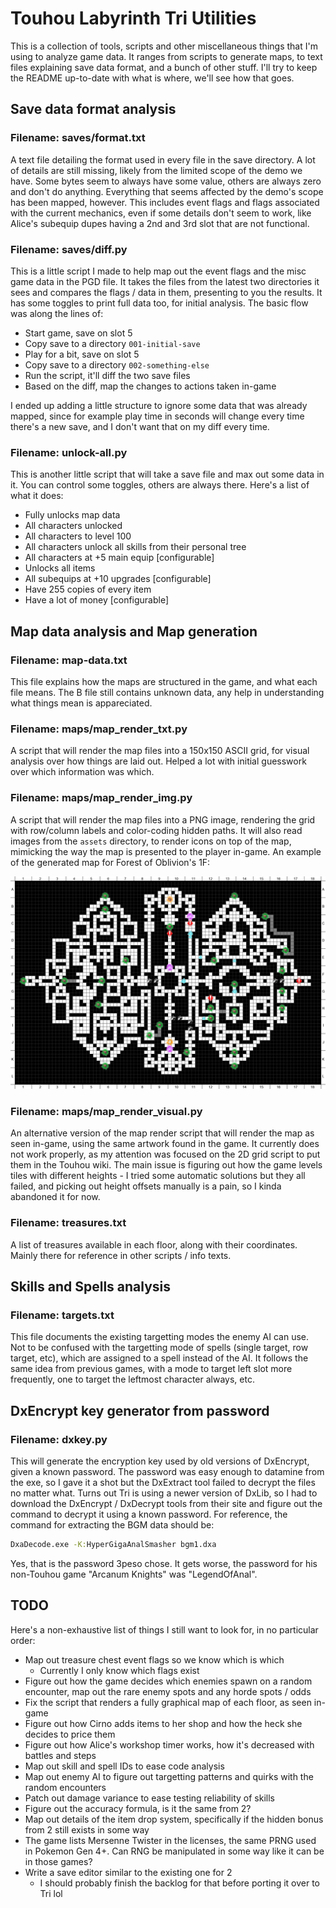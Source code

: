# Touhou Labyrinth Tri Utilities

This is a collection of tools, scripts and other miscellaneous things that I'm using to analyze game data. It ranges from scripts to generate maps, to text files explaining save data format, and a bunch of other stuff. I'll try to keep the README up-to-date with what is where, we'll see how that goes.

## Save data format analysis

### Filename: saves/format.txt

A text file detailing the format used in every file in the save directory. A lot of details are still missing, likely from the limited scope of the demo we have. Some bytes seem to always have some value, others are always zero and don't do anything. Everything that seems affected by the demo's scope has been mapped, however. This includes event flags and flags associated with the current mechanics, even if some details don't seem to work, like Alice's subequip dupes having a 2nd and 3rd slot that are not functional.

### Filename: saves/diff.py

This is a little script I made to help map out the event flags and the misc game data in the PGD file. It takes the files from the latest two directories it sees and compares the flags / data in them, presenting to you the results. It has some toggles to print full data too, for initial analysis. The basic flow was along the lines of:

- Start game, save on slot 5
- Copy save to a directory `001-initial-save`
- Play for a bit, save on slot 5
- Copy save to a directory `002-something-else`
- Run the script, it'll diff the two save files
- Based on the diff, map the changes to actions taken in-game

I ended up adding a little structure to ignore some data that was already mapped, since for example play time in seconds will change every time there's a new save, and I don't want that on my diff every time.

### Filename: unlock-all.py

This is another little script that will take a save file and max out some data in it. You can control some toggles, others are always there. Here's a list of what it does:

- Fully unlocks map data
- All characters unlocked
- All characters to level 100
- All characters unlock all skills from their personal tree
- All characters at +5 main equip [configurable]
- Unlocks all items
- All subequips at +10 upgrades [configurable]
- Have 255 copies of every item
- Have a lot of money [configurable]

## Map data analysis and Map generation

### Filename: map-data.txt

This file explains how the maps are structured in the game, and what each file means. The B file still contains unknown data, any help in understanding what things mean is appareciated.

### Filename: maps/map_render_txt.py

A script that will render the map files into a 150x150 ASCII grid, for visual analysis over how things are laid out. Helped a lot with initial guesswork over which information was which.

### Filename: maps/map_render_img.py

A script that will render the map files into a PNG image, rendering the grid with row/column labels and color-coding hidden paths. It will also read images from the `assets` directory, to render icons on top of the map, mimicking the way the map is presented to the player in-game. An example of the generated map for Forest of Oblivion's 1F:

![](maps/oblivion_1f.png)

### Filename: maps/map_render_visual.py

An alternative version of the map render script that will render the map as seen in-game, using the same artwork found in the game. It currently does not work properly, as my attention was focused on the 2D grid script to put them in the Touhou wiki. The main issue is figuring out how the game levels tiles with different heights - I tried some automatic solutions but they all failed, and picking out height offsets manually is a pain, so I kinda abandoned it for now.

### Filename: treasures.txt

A list of treasures available in each floor, along with their coordinates. Mainly there for reference in other scripts / info texts.

## Skills and Spells analysis

### Filename: targets.txt

This file documents the existing targetting modes the enemy AI can use. Not to be confused with the targetting mode of spells (single target, row target, etc), which are assigned to a spell instead of the AI. It follows the same idea from previous games, with a mode to target left slot more frequently, one to target the leftmost character always, etc.

## DxEncrypt key generator from password

### Filename: dxkey.py

This will generate the encryption key used by old versions of DxEncrypt, given a known password. The password was easy enough to datamine from the exe, so I gave it a shot but the DxExtract tool failed to decrypt the files no matter what. Turns out Tri is using a newer version of DxLib, so I had to download the DxEncrypt / DxDecrypt tools from their site and figure out the command to decrypt it using a known password. For reference, the command for extracting the BGM data should be:

```cmd
DxaDecode.exe -K:HyperGigaAnalSmasher bgm1.dxa
```

Yes, that is the password 3peso chose. It gets worse, the password for his non-Touhou game "Arcanum Knights" was "LegendOfAnal".

## TODO

Here's a non-exhaustive list of things I still want to look for, in no particular order:

- Map out treasure chest event flags so we know which is which
  - Currently I only know which flags exist
- Figure out how the game decides which enemies spawn on a random encounter, map out the rare enemy spots and any horde spots / odds
- Fix the script that renders a fully graphical map of each floor, as seen in-game
- Figure out how Cirno adds items to her shop and how the heck she decides to price them
- Figure out how Alice's workshop timer works, how it's decreased with battles and steps
- Map out skill and spell IDs to ease code analysis
- Map out enemy AI to figure out targetting patterns and quirks with the random encounters
- Patch out damage variance to ease testing reliability of skills
- Figure out the accuracy formula, is it the same from 2?
- Map out details of the item drop system, specifically if the hidden bonus from 2 still exists in some way
- The game lists Mersenne Twister in the licenses, the same PRNG used in Pokemon Gen 4+. Can RNG be manipulated in some way like it can be in those games?
- Write a save editor similar to the existing one for 2
  - I should probably finish the backlog for that before porting it over to Tri lol
